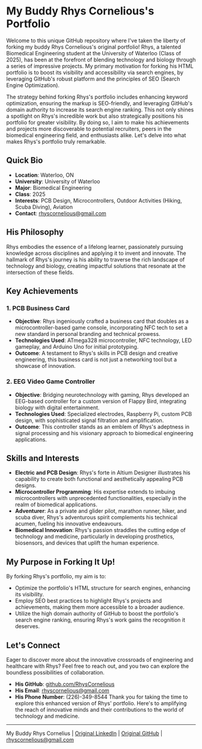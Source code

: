 # My Buddy Rhys Cornelious's Portfolio

Welcome to this unique GitHub repository where I've taken the liberty of forking my buddy Rhys Cornelious's original portfolio! Rhys, a talented Biomedical Engineering student at the University of Waterloo (Class of 2025), has been at the forefront of blending technology and biology through a series of impressive projects. My primary motivation for forking his HTML portfolio is to boost its visibility and accessibility via search engines, by leveraging GitHub's robust platform and the principles of SEO (Search Engine Optimization).

The strategy behind forking Rhys's portfolio includes enhancing keyword optimization, ensuring the markup is SEO-friendly, and leveraging GitHub's domain authority to increase its search engine ranking. This not only shines a spotlight on Rhys's incredible work but also strategically positions his portfolio for greater visibility. By doing so, I aim to make his achievements and projects more discoverable to potential recruiters, peers in the biomedical engineering field, and enthusiasts alike. Let's delve into what makes Rhys's portfolio truly remarkable.

## Quick Bio

- **Location**: Waterloo, ON 
- **University**: University of Waterloo
- **Major**: Biomedical Engineering
- **Class**: 2025
- **Interests**: PCB Design, Microcontrollers, Outdoor Activities (Hiking, Scuba Diving), Aviation
- **Contact**: rhyscornelious@gmail.com

## His Philosophy

Rhys embodies the essence of a lifelong learner, passionately pursuing knowledge across disciplines and applying it to invent and innovate. The hallmark of Rhys's journey is his ability to traverse the rich landscape of technology and biology, creating impactful solutions that resonate at the intersection of these fields.

## Key Achievements

### 1. **PCB Business Card**
- **Objective**: Rhys ingeniously crafted a business card that doubles as a microcontroller-based game console, incorporating NFC tech to set a new standard in personal branding and technical prowess.
- **Technologies Used**: ATmega328 microcontroller, NFC technology, LED gameplay, and Arduino Uno for initial prototyping.
- **Outcome**: A testament to Rhys's skills in PCB design and creative engineering, this business card is not just a networking tool but a showcase of innovation.

### 2. **EEG Video Game Controller**
- **Objective**: Bridging neurotechnology with gaming, Rhys developed an EEG-based controller for a custom version of Flappy Bird, integrating biology with digital entertainment.
- **Technologies Used**: Specialized electrodes, Raspberry Pi, custom PCB design, with sophisticated signal filtration and amplification.
- **Outcome**: This controller stands as an emblem of Rhys's adeptness in signal processing and his visionary approach to biomedical engineering applications.

## Skills and Interests
- **Electric and PCB Design**: Rhys's forte in Altium Designer illustrates his capability to create both functional and aesthetically appealing PCB designs.
- **Microcontroller Programming**: His expertise extends to imbuing microcontrollers with unprecedented functionalities, especially in the realm of biomedical applications.
- **Adventurer**: As a private and glider pilot, marathon runner, hiker, and scuba diver, Rhys's adventurous spirit complements his technical acumen, fueling his innovative endeavours.
- **Biomedical Innovation**: Rhys's passion straddles the cutting edge of technology and medicine, particularly in developing prosthetics, biosensors, and devices that uplift the human experience.

## My Purpose in Forking It Up!

By forking Rhys's portfolio, my aim is to:
- Optimize the portfolio's HTML structure for search engines, enhancing its visibility.
- Employ SEO best practices to highlight Rhys's projects and achievements, making them more accessible to a broader audience.
- Utilize the high domain authority of GitHub to boost the portfolio's search engine ranking, ensuring Rhys's work gains the recognition it deserves.

## Let's Connect

Eager to discover more about the innovative crossroads of engineering and healthcare with Rhys? Feel free to reach out, and you two can explore the boundless possibilities of collaboration.

- **His GitHub**: [github.com/RhysCornelious](https://github.com/RhysCornelious)
- **His Email**: rhyscornelious@gmail.com
- **His Phone Number**: (226)-349-8544
Thank you for taking the time to explore this enhanced version of Rhys' portfolio. Here's to amplifying the reach of innovative minds and their contributions to the world of technology and medicine.

---

My Buddy Rhys Cornelius | [Original LinkedIn](#) | [Original GitHub](https://github.com/RhysCornelious) | rhyscornelious@gmail.com
